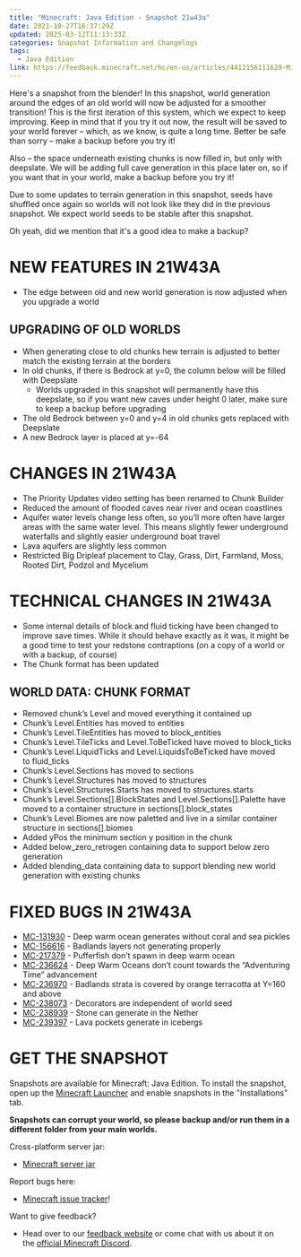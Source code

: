 ```yaml
---
title: "Minecraft: Java Edition - Snapshot 21w43a"
date: 2021-10-27T16:37:29Z
updated: 2025-03-12T11:13:33Z
categories: Snapshot Information and Changelogs
tags:
  - Java Edition
link: https://feedback.minecraft.net/hc/en-us/articles/4412156111629-Minecraft-Java-Edition-Snapshot-21w43a
---
```


Here's a snapshot from the blender! In this snapshot, world generation around the edges of an old world will now be adjusted for a smoother transition! This is the first iteration of this system, which we expect to keep improving. Keep in mind that if you try it out now, the result will be saved to your world forever – which, as we know, is quite a long time. Better be safe than sorry – make a backup before you try it!

Also – the space underneath existing chunks is now filled in, but only with deepslate. We will be adding full cave generation in this place later on, so if you want that in your world, make a backup before you try it!

Due to some updates to terrain generation in this snapshot, seeds have shuffled once again so worlds will not look like they did in the previous snapshot. We expect world seeds to be stable after this snapshot.

Oh yeah, did we mention that it's a good idea to make a backup?

# NEW FEATURES IN 21W43A

- The edge between old and new world generation is now adjusted when you upgrade a world

## UPGRADING OF OLD WORLDS

- When generating close to old chunks hew terrain is adjusted to better match the existing terrain at the borders
- In old chunks, if there is Bedrock at y=0, the column below will be filled with Deepslate
  - Worlds upgraded in this snapshot will permanently have this deepslate, so if you want new caves under height 0 later, make sure to keep a backup before upgrading
- The old Bedrock between y=0 and y=4 in old chunks gets replaced with Deepslate
- A new Bedrock layer is placed at y=-64

# CHANGES IN 21W43A

- The Priority Updates video setting has been renamed to Chunk Builder
- Reduced the amount of flooded caves near river and ocean coastlines
- Aquifer water levels change less often, so you’ll more often have larger areas with the same water level. This means slightly fewer underground waterfalls and slightly easier underground boat travel
- Lava aquifers are slightly less common
- Restricted Big Dripleaf placement to Clay, Grass, Dirt, Farmland, Moss, Rooted Dirt, Podzol and Mycelium

# TECHNICAL CHANGES IN 21W43A

- Some internal details of block and fluid ticking have been changed to improve save times. While it should behave exactly as it was, it might be a good time to test your redstone contraptions (on a copy of a world or with a backup, of course)
- The Chunk format has been updated

## WORLD DATA: CHUNK FORMAT

- Removed chunk’s Level and moved everything it contained up
- Chunk’s Level.Entities has moved to entities
- Chunk’s Level.TileEntities has moved to block_entities
- Chunk’s Level.TileTicks and Level.ToBeTicked have moved to block_ticks
- Chunk’s Level.LiquidTicks and Level.LiquidsToBeTicked have moved to fluid_ticks
- Chunk’s Level.Sections has moved to sections
- Chunk’s Level.Structures has moved to structures
- Chunk’s Level.Structures.Starts has moved to structures.starts
- Chunk’s Level.Sections\[\].BlockStates and Level.Sections\[\].Palette have moved to a container structure in sections\[\].block_states
- Chunk’s Level.Biomes are now paletted and live in a similar container structure in sections\[\].biomes
- Added yPos the minimum section y position in the chunk
- Added below_zero_retrogen containing data to support below zero generation
- Added blending_data containing data to support blending new world generation with existing chunks

# FIXED BUGS IN 21W43A

- [MC-131930](https://bugs.mojang.com/browse/MC-131930) - Deep warm ocean generates without coral and sea pickles
- [MC-156616](https://bugs.mojang.com/browse/MC-156616) - Badlands layers not generating properly
- [MC-217379](https://bugs.mojang.com/browse/MC-217379) - Pufferfish don’t spawn in deep warm ocean
- [MC-236624](https://bugs.mojang.com/browse/MC-236624) - Deep Warm Oceans don’t count towards the “Adventuring Time” advancement
- [MC-236970](https://bugs.mojang.com/browse/MC-236970) - Badlands strata is covered by orange terracotta at Y=160 and above
- [MC-238073](https://bugs.mojang.com/browse/MC-238073) - Decorators are independent of world seed
- [MC-238939](https://bugs.mojang.com/browse/MC-238939) - Stone can generate in the Nether
- [MC-239397](https://bugs.mojang.com/browse/MC-239397) - Lava pockets generate in icebergs

# GET THE SNAPSHOT

Snapshots are available for Minecraft: Java Edition. To install the snapshot, open up the [Minecraft Launcher](https://www.minecraft.net/download.html) and enable snapshots in the "Installations" tab.

**Snapshots can corrupt your world, so please backup and/or run them in a different folder from your main worlds.**

Cross-platform server jar:

- [Minecraft server jar](https://launcher.mojang.com/v1/objects/cf518e2c80fdaef443d68d50d1ac23a72a0a7d85/server.jar)

Report bugs here:

- [Minecraft issue tracker](https://bugs.mojang.com/browse/MC)!

Want to give feedback?

- Head over to our [feedback website](https://aka.ms/CavesCliffsFeedback?ref=minecraftnet) or come chat with us about it on the [official Minecraft Discord](https://discordapp.com/invite/minecraft).
